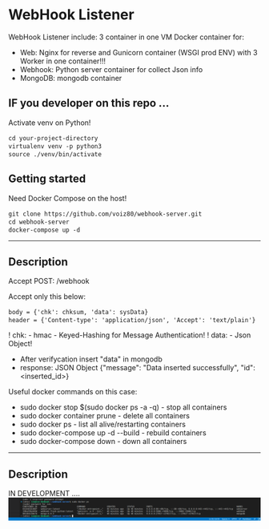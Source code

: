 # WebHook Listener
WebHook Listener include: 3 container in one VM
 Docker container for: 
 - Web: Nginx for reverse and Gunicorn container (WSGI prod ENV) with 3 Worker in one container!!!
 - Webhook: Python server container for collect Json info
 - MongoDB: mongodb container

## IF you developer on this repo ...
Activate venv on Python!
```
cd your-project-directory
virtualenv venv -p python3 
source ./venv/bin/activate
```

## Getting started
Need Docker Compose on the host!
```
git clone https://github.com/voiz80/webhook-server.git
cd webhook-server
docker-compose up -d
```
***
## Description
Accept POST: /webhook

Accept only this below:
```
body = {'chk': chksum, 'data': sysData}
header = {'Content-type': 'application/json', 'Accept': 'text/plain'}
```
! chk:  - hmac - Keyed-Hashing for Message Authentication!
! data: - Json Object!

 - After verifycation insert "data" in mongodb
 - response: JSON Object {"message": "Data inserted successfully", "id": <inserted_id>}


Useful docker commands on this case: 
 - sudo docker stop $(sudo docker ps -a -q)   -  stop all containers
 - sudo docker container prune    - delete all containers
 - sudo docker ps    -  list all alive/restarting containers
 - sudo docker-compose up -d --build    - rebuild containers
 - sudo docker-compose down   - down all containers
***
## Description
IN DEVELOPMENT ....
![Containers](view-container.png)
